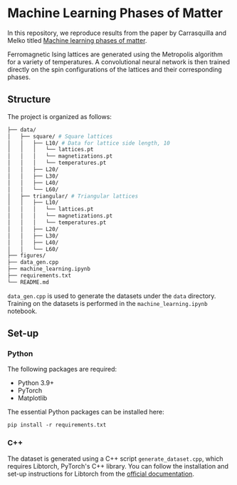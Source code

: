 # Machine Learning Phases of Matter

In this repository, we reproduce results from the paper by Carrasquilla and Melko titled [Machine learning phases of matter](https://www.nature.com/articles/nphys4035).

Ferromagnetic Ising lattices are generated using the Metropolis algorithm for a variety of temperatures. A convolutional neural network is then trained directly on the spin configurations of the lattices and their corresponding phases.

## Structure

The project is organized as follows:

```bash
├── data/
│   ├── square/ # Square lattices
│   │   ├── L10/ # Data for lattice side length, 10
│   │   │   └── lattices.pt
│   │   │   └── magnetizations.pt
│   │   │   └── temperatures.pt
│   │   ├── L20/
│   │   ├── L30/
│   │   ├── L40/
│   │   └── L60/
│   ├── triangular/ # Triangular lattices
│   │   ├── L10/ 
│   │   │   └── lattices.pt
│   │   │   └── magnetizations.pt
│   │   │   └── temperatures.pt
│   │   ├── L20/
│   │   ├── L30/
│   │   ├── L40/
│   │   └── L60/
├── figures/
├── data_gen.cpp
├── machine_learning.ipynb
├── requirements.txt
└── README.md
```

`data_gen.cpp` is used to generate the datasets under the `data` directory.
Training on the datasets is performed in the `machine_learning.ipynb` notebook.

## Set-up

### Python

The following packages are required:

- Python 3.9+ 
- PyTorch 
- Matplotlib

The essential Python packages can be installed here:

``` 
pip install -r requirements.txt
```

### C++

The dataset is generated using a C++ script `generate_dataset.cpp`, which requires Libtorch, PyTorch's C++ library. You can follow the installation and set-up instructions for Libtorch from the [official documentation](https://pytorch.org/cppdocs/installing.html).